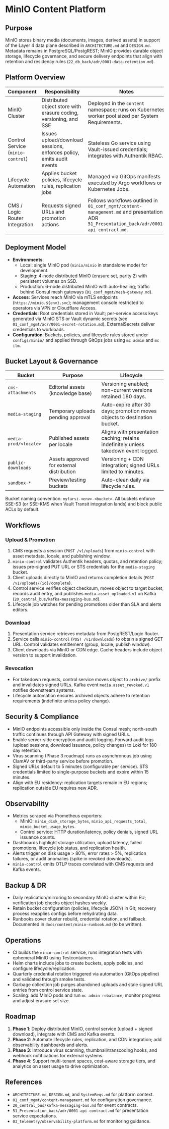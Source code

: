 # MinIO Content Platform

## Purpose
MinIO stores binary media (documents, images, derived assets) in support of the Layer 4 data plane described in `ARCHITECTURE.md` and `DESIGN.md`. Metadata remains in PostgreSQL/PostgREST; MinIO provides durable object storage, lifecycle governance, and secure delivery endpoints that align with retention and residency rules (`22_db_back/adr/0001-data-retention.md`).

## Platform Overview
| Component | Responsibility | Notes |
| --- | --- | --- |
| MinIO Cluster | Distributed object store with erasure coding, versioning, and SSE | Deployed in the `content` namespace; runs on Kubernetes worker pool sized per System Requirements. |
| Control Service (`minio-control`) | Issues upload/download sessions, enforces policy, emits audit events | Stateless Go service using Vault-issued credentials; integrates with Authentik RBAC. |
| Lifecycle Automation | Applies bucket policies, lifecycle rules, replication jobs | Managed via GitOps manifests executed by Argo workflows or Kubernetes Jobs. |
| CMS / Logic Router Integration | Requests signed URLs and promotion actions | Follows workflows outlined in `01_conf_mgmt/content-management.md` and presentation ADR `51_Presentation_back/adr/0001-api-contract.md`. |

## Deployment Model
- **Environments**:
  - Local: single MinIO pod (`minio/minio` in standalone mode) for development.
  - Staging: 4-node distributed MinIO (erasure set, parity 2) with persistent volumes on SSD.
  - Production: 6-node distributed MinIO with auto-healing; traffic behind Consul mesh gateways (`01_conf_mgmt/mesh-gateway.md`).
- **Access**: Services reach MinIO via mTLS endpoints (`https://minio.${env}.svc`); management console restricted to operators via VPN or Cloudflare Access.
- **Credentials**: Root credentials stored in Vault; per-service access keys generated via MinIO STS or Vault dynamic secrets (see `01_conf_mgmt/adr/0001-secret-rotation.md`). ExternalSecrets deliver credentials to workloads.
- **Configuration**: Buckets, policies, and lifecycle rules stored under `configs/minio/` and applied through GitOps jobs using `mc admin` and `mc ilm`.

## Bucket Layout & Governance
| Bucket | Purpose | Lifecycle |
| --- | --- | --- |
| `cms-attachments` | Editorial assets (knowledge base) | Versioning enabled; non-current versions retained 180 days. |
| `media-staging` | Temporary uploads pending approval | Auto-expire after 30 days; promotion moves objects to destination bucket. |
| `media-prod/<locale>` | Published assets per locale | Aligns with presentation caching; retains indefinitely unless takedown event logged. |
| `public-downloads` | Assets approved for external distribution | Versioning + CDN integration; signed URLs limited to minutes. |
| `sandbox-*` | Preview/testing buckets | Auto-clean daily via lifecycle rules. |

Bucket naming convention: `myfarsi-<env>-<bucket>`. All buckets enforce SSE-S3 (or SSE-KMS when Vault Transit integration lands) and block public ACLs by default.

## Workflows
### Upload & Promotion
1. CMS requests a session (`POST /v1/uploads`) from `minio-control` with asset metadata, locale, and publishing window.
2. `minio-control` validates Authentik headers, quotas, and retention policy; issues pre-signed PUT URL or STS credentials for the `media-staging` bucket.
3. Client uploads directly to MinIO and returns completion details (`POST /v1/uploads/{id}/complete`).
4. Control service verifies object checksum, moves object to target bucket, records audit entry, and publishes `media.asset_uploaded.v1` on Kafka (`20_central_bus/kafka-messaging-bus.md`).
5. Lifecycle job watches for pending promotions older than SLA and alerts editors.

### Download
1. Presentation service retrieves metadata from PostgREST/Logic Router.
2. Service calls `minio-control` (`POST /v1/downloads`) to obtain a signed GET URL. Control validates entitlement (group, locale, publish window).
3. Client downloads via MinIO or CDN edge. Cache headers include object version to support invalidation.

### Revocation
- For takedown requests, control service moves object to `archive/` prefix and invalidates signed URLs. Kafka event `media.asset_revoked.v1` notifies downstream systems.
- Lifecycle automation ensures archived objects adhere to retention requirements (indefinite unless policy change).

## Security & Compliance
- MinIO endpoints accessible only inside the Consul mesh; north-south traffic continues through API Gateway with signed URLs.
- Enable server-side encryption and audit logging. Forward audit logs (upload sessions, download issuance, policy changes) to Loki for 180-day retention.
- Virus scanning (Phase 3 roadmap) runs as asynchronous job using ClamAV or third-party service before promotion.
- Signed URLs default to 5 minutes (configurable per service). STS credentials limited to single-purpose buckets and expire within 15 minutes.
- Align with EU residency: replication targets remain in EU regions; replication outside EU requires new ADR.

## Observability
- Metrics scraped via Prometheus exporters:
  - MinIO: `minio_disk_storage_bytes`, `minio_api_requests_total`, `minio_bucket_usage_bytes`.
  - Control service: HTTP duration/latency, policy denials, signed URL issuance counts.
- Dashboards highlight storage utilization, upload latency, failed promotions, lifecycle job status, and replication health.
- Alerts trigger on disk usage > 80%, error rates > 5%, replication failures, or audit anomalies (spike in revoked downloads).
- `minio-control` emits OTLP traces correlated with CMS requests and Kafka events.

## Backup & DR
- Daily replication/mirroring to secondary MinIO cluster within EU; verification job checks object hashes weekly.
- Retain bucket configuration (policies, lifecycle JSON) in Git; recovery process reapplies configs before rehydrating data.
- Runbooks cover cluster rebuild, credential rotation, and failback. Documented in `docs/content/minio-runbook.md` (to be written).

## Operations
- CI builds the `minio-control` service, runs integration tests with ephemeral MinIO using Testcontainers.
- Helm charts include jobs to create buckets, apply policies, and configure lifecycle/replication.
- Quarterly credential rotation triggered via automation (GitOps pipeline) and validated through smoke tests.
- Garbage collection job purges abandoned uploads and stale signed URL entries from control service state.
- Scaling: add MinIO pods and run `mc admin rebalance`; monitor progress and adjust erasure set size.

## Roadmap
1. **Phase 1**: Deploy distributed MinIO, control service (upload + signed download), integrate with CMS and Kafka events.
2. **Phase 2**: Automate lifecycle rules, replication, and CDN integration; add observability dashboards and alerts.
3. **Phase 3**: Introduce virus scanning, thumbnail/transcoding hooks, and webhook notifications for external systems.
4. **Phase 4**: Support multi-tenant spaces, cost-aware storage tiers, and analytics on asset usage to drive optimization.

## References
- `ARCHITECTURE.md`, `DESIGN.md`, and `SystemReqs.md` for platform context.
- `01_conf_mgmt/content-management.md` for configuration governance.
- `20_central_bus/kafka-messaging-bus.md` for event contracts.
- `51_Presentation_back/adr/0001-api-contract.md` for presentation service expectations.
- `03_telemetry/observability-platform.md` for monitoring guidance.
